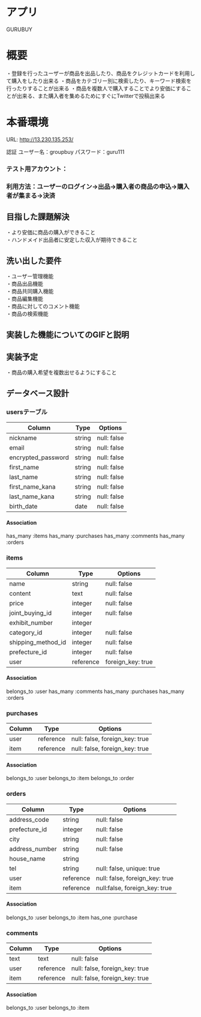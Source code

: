 # アプリ
  GURUBUY

# 概要
  ・登録を行ったユーザーが商品を出品したり、商品をクレジットカードを利用して購入をしたり出来る
  ・商品をカテゴリー別に検索したり、キーワード検索を行ったりすることが出来る
  ・商品を複数人で購入することでより安価にすることが出来る、また購入者を集めるためにすぐにTwitterで投稿出来る

# 本番環境 
  URL: http://13.230.135.253/

  認証 ユーザー名：groupbuy   パスワード：guru111  
### テスト用アカウント：  
### 利用方法：ユーザーのログイン→出品→購入者の商品の申込→購入者が集まる→決済 

## 目指した課題解決
  ・より安価に商品の購入ができること  
  ・ハンドメイド出品者に安定した収入が期待できること

## 洗い出した要件
  ・ユーザー管理機能  
  ・商品出品機能  
  ・商品共同購入機能  
  ・商品編集機能  
  ・商品に対してのコメント機能  
  ・商品の検索機能  

## 実装した機能についてのGIFと説明

## 実装予定  
  ・商品の購入希望を複数出せるようにすること　　

## データベース設計
### usersテーブル
| Column            | Type   | Options     |
| ----------------- | ------ | ----------- |
| nickname          | string | null: false |
| email             | string | null: false |
| encrypted_password| string | null: false |
| first_name        | string | null: false |
| last_name         | string | null: false |
| first_name_kana   | string | null: false |
| last_name_kana    | string | null: false |
| birth_date        | date   | null: false |

#### Association

has_many :items
has_many :purchases
has_many :comments
has_many :orders


### items
| Column             | Type    | Options           |
| ------------------ | ------- | ----------------- |
| name               | string  | null: false       |
| content            | text    | null: false       |
| price              | integer | null: false       |
| joint_buying_id    | integer | null: false       |
| exhibit_number     | integer |                   |
| category_id        | integer | null: false       |
| shipping_method_id | integer | null: false       |
| prefecture_id      | integer | null: false       |
| user               |reference| foreign_key: true |

#### Association

belongs_to :user
has_many   :comments
has_many   :purchases
has_many   :orders

### purchases
| Column          | Type    | Options                        |
| --------------- | ------- | ------------------------------ |
| user            |reference| null: false, foreign_key: true |
| item            |reference| null: false, foreign_key: true |

#### Association

belongs_to :user
belongs_to :item
belongs_to :order

### orders
| Column          | Type    | Options                        |
| --------------- | ------- | ------------------------------ |
| address_code    | string  | null: false                    |
| prefecture_id   | integer | null: false                    |
| city            | string  | null: false                    |
| address_number  | string  | null: false                    |
| house_name      | string  |                                |
| tel             | string  | null: false, unique: true      |
| user            |reference| null: false, foreign_key: true |
| item            |reference| null:false, foreign_key: true  |

#### Association

belongs_to :user
belongs_to :item
has_one    :purchase

### comments
| Column          | Type    | Options                        |
| --------------- | ------- | ------------------------------ |
| text            | text    | null: false                    |
| user            |reference| null: false, foreign_key: true |
| item            |reference| null: false, foreign_key: true |

#### Association

belongs_to :user
belongs_to :item

